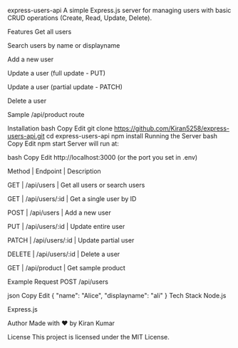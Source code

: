 express-users-api
A simple Express.js server for managing users with basic CRUD operations (Create, Read, Update, Delete).

Features
Get all users

Search users by name or displayname

Add a new user

Update a user (full update - PUT)

Update a user (partial update - PATCH)

Delete a user

Sample /api/product route

Installation
bash
Copy
Edit
git clone https://github.com/Kiran5258/express-users-api.git
cd express-users-api
npm install
Running the Server
bash
Copy
Edit
npm start
Server will run at:

bash
Copy
Edit
http://localhost:3000
(or the port you set in .env)

Method                 | Endpoint                    | Description

GET                    | /api/users                  | Get all users or search users

GET                    | /api/users/:id              | Get a single user by ID

POST                   | /api/users                  | Add a new user

PUT                    | /api/users/:id              | Update entire user

PATCH                  | /api/users/:id              | Update partial user

DELETE                 | /api/users/:id              | Delete a user

GET                    | /api/product                | Get sample product


Example Request
POST /api/users

json
Copy
Edit
{
  "name": "Alice",
  "displayname": "ali"
}
Tech Stack
Node.js

Express.js

Author
Made with ❤️ by Kiran Kumar

License
This project is licensed under the MIT License.
